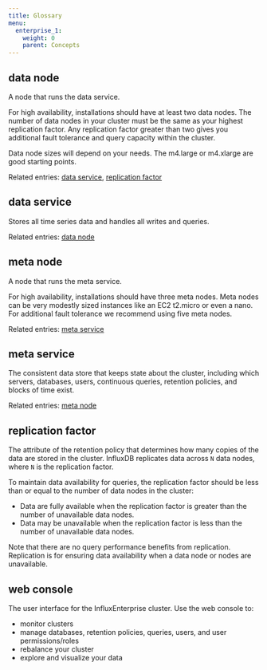 ```yaml
---
title: Glossary
menu:
  enterprise_1:
    weight: 0
    parent: Concepts
---
```


## data node

A node that runs the data service.

For high availability, installations should have at least two data nodes.
The number of data nodes in your cluster must be the same as your highest
replication factor.
Any replication factor greater than two gives you additional fault tolerance and
query capacity within the cluster.

Data node sizes will depend on your needs.
The m4.large or m4.xlarge are good starting points.

Related entries: [data service](#data-service), [replication factor](#replication-factor)

## data service

Stores all time series data and handles all writes and queries.

Related entries: [data node](#data-node)

## meta node

A node that runs the meta service.

For high availability, installations should have three meta nodes.
Meta nodes can be very modestly sized instances like an EC2 t2.micro or even a
nano.
For additional fault tolerance we recommend using five meta nodes.

Related entries: [meta service](#meta-service)

## meta service

The consistent data store that keeps state about the cluster, including which
servers, databases, users, continuous queries, retention policies, and blocks of
time exist.

Related entries: [meta node](#meta-node)

## replication factor

The attribute of the retention policy that determines how many copies of the
data are stored in the cluster.
InfluxDB replicates data across `N` data nodes, where `N` is the replication
factor.

To maintain data availability for queries, the replication factor should be less
than or equal to the number of data nodes in the cluster:

* Data are fully available when the replication factor is greater than the
number of unavailable data nodes.
* Data may be unavailable when the replication factor is less than the number of
unavailable data nodes.

Note that there are no query performance benefits from replication.
Replication is for ensuring data availability when a data node or nodes are
unavailable.

## web console

The user interface for the InfluxEnterprise cluster.
Use the web console to:

* monitor clusters
* manage databases, retention policies, queries, users, and user
permissions/roles
* rebalance your cluster
* explore and visualize your data

